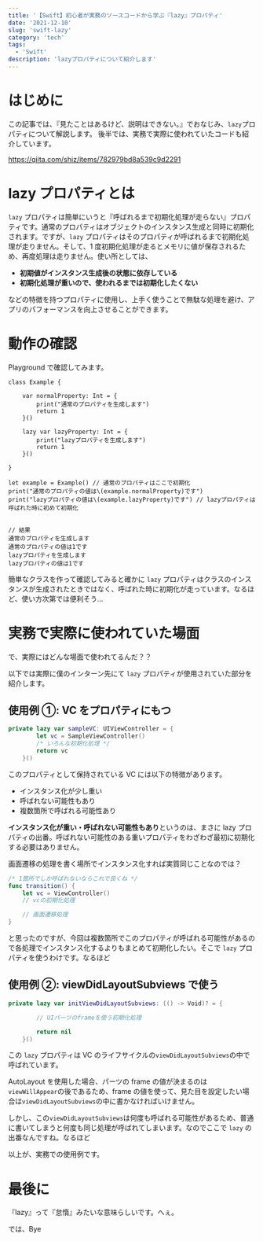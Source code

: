 ```yaml
---
title: '【Swift】初心者が実務のソースコードから学ぶ『lazy』プロパティ'
date: '2021-12-10'
slug: 'swift-lazy'
category: 'tech'
tags:
  - 'Swift'
description: 'lazyプロパティについて紹介します'
---
```


# はじめに

この記事では、『見たことはあるけど、説明はできない。』でおなじみ、`lazy`プロパティについて解説します。
後半では、実務で実際に使われていたコードも紹介しています。

https://qiita.com/shiz/items/782979bd8a539c9d2291

# lazy プロパティとは

`lazy` プロパティは簡単にいうと『呼ばれるまで初期化処理が走らない』プロパティです。通常のプロパティはオブジェクトのインスタンス生成と同時に初期化されます。ですが、`lazy` プロパティはそのプロパティが呼ばれるまで初期化処理が走りません。そして、1 度初期化処理が走るとメモリに値が保存されるため、再度処理は走りません。使い所としては、

- **初期値がインスタンス生成後の状態に依存している**
- **初期化処理が重いので、使われるまでは初期化したくない**

などの特徴を持つプロパティに使用し、上手く使うことで無駄な処理を避け、アプリのパフォーマンスを向上させることができます。

# 動作の確認

Playground で確認してみます。

```swift:playground
class Example {

    var normalProperty: Int = {
        print("通常のプロパティを生成します")
        return 1
    }()

    lazy var lazyProperty: Int = {
        print("lazyプロパティを生成します")
        return 1
    }()

}

let example = Example() // 通常のプロパティはここで初期化
print("通常のプロパティの値は\(example.normalProperty)です")
print("lazyプロパティの値は\(example.lazyProperty)です") // lazyプロパティは呼ばれた時に初めて初期化


// 結果
通常のプロパティを生成します
通常のプロパティの値は1です
lazyプロパティを生成します
lazyプロパティの値は1です
```

簡単なクラスを作って確認してみると確かに `lazy` プロパティはクラスのインスタンスが生成されたときではなく、呼ばれた時に初期化が走っています。なるほど、使い方次第では便利そう...

# 実務で実際に使われていた場面

で、実際にはどんな場面で使われてるんだ？？

以下では実際に僕のインターン先にて `lazy` プロパティが使用されていた部分を紹介します。

## 使用例 ①: VC をプロパティにもつ

```swift:sample1-1.swift
private lazy var sampleVC: UIViewController = {
        let vc = SampleViewController()
        /* いろんな初期化処理 */
        return vc
    }()
```

このプロパティとして保持されている VC には以下の特徴があります。

- インスタンス化が少し重い
- 呼ばれない可能性もあり
- 複数箇所で呼ばれる可能性あり

**インスタンス化が重い・呼ばれない可能性もあり**というのは、まさに lazy プロパティの出番。呼ばれない可能性のある重いプロパティをわざわざ最初に初期化する必要はありません。

画面遷移の処理を書く場所でインスタンス化すれば実質同じことなのでは？

```swift:sample1-2.swift
/* 1箇所でしか呼ばれないならこれで良くね */
func transition() {
    let vc = ViewController()
    // vcの初期化処理

    // 画面遷移処理
}
```

と思ったのですが、今回は複数箇所でこのプロパティが呼ばれる可能性があるので各処理でインスタンス化するよりもまとめて初期化したい。そこで `lazy` プロパティを使うわけです。なるほど

## 使用例 ②: viewDidLayoutSubviews で使う

```swift:sample2.swift
private lazy var initViewDidLayoutSubviews: (() -> Void)? = {

        // UIパーツのframeを使う初期化処理

        return nil
    }()
```

この `lazy` プロパティは VC のライフサイクルの`viewDidLayoutSubviews`の中で呼ばれています。

AutoLayout を使用した場合、パーツの frame の値が決まるのは`viewWillAppear`の後であるため、frame の値を使って、見た目を設定したい場合は`viewDidLayoutSubviews`の中に書かなければいけません。

しかし、この`viewDidLayoutSubviews`は何度も呼ばれる可能性があるため、普通に書いてしまうと何度も同じ処理が呼ばれてしまいます。なのでここで `lazy` の出番なんですね。なるほど

以上が、実務での使用例です。

# 最後に

『lazy』って『怠惰』みたいな意味らしいです。へぇ。

では、Bye
